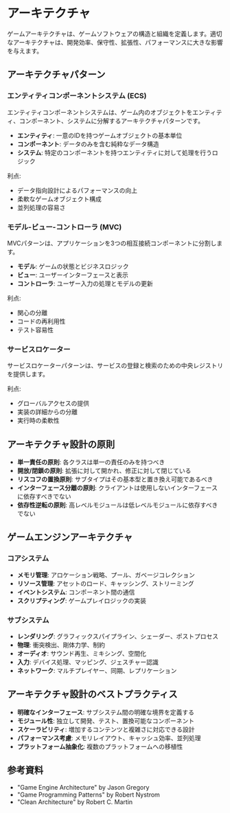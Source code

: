# アーキテクチャ

ゲームアーキテクチャは、ゲームソフトウェアの構造と組織を定義します。適切なアーキテクチャは、開発効率、保守性、拡張性、パフォーマンスに大きな影響を与えます。

## アーキテクチャパターン

### エンティティコンポーネントシステム (ECS)

エンティティコンポーネントシステムは、ゲーム内のオブジェクトをエンティティ、コンポーネント、システムに分解するアーキテクチャパターンです。

- **エンティティ**: 一意のIDを持つゲームオブジェクトの基本単位
- **コンポーネント**: データのみを含む純粋なデータ構造
- **システム**: 特定のコンポーネントを持つエンティティに対して処理を行うロジック

利点:
- データ指向設計によるパフォーマンスの向上
- 柔軟なゲームオブジェクト構成
- 並列処理の容易さ

### モデル-ビュー-コントローラ (MVC)

MVCパターンは、アプリケーションを3つの相互接続コンポーネントに分割します。

- **モデル**: ゲームの状態とビジネスロジック
- **ビュー**: ユーザーインターフェースと表示
- **コントローラ**: ユーザー入力の処理とモデルの更新

利点:
- 関心の分離
- コードの再利用性
- テスト容易性

### サービスロケーター

サービスロケーターパターンは、サービスの登録と検索のための中央レジストリを提供します。

利点:
- グローバルアクセスの提供
- 実装の詳細からの分離
- 実行時の柔軟性

## アーキテクチャ設計の原則

- **単一責任の原則**: 各クラスは単一の責任のみを持つべき
- **開放/閉鎖の原則**: 拡張に対して開かれ、修正に対して閉じている
- **リスコフの置換原則**: サブタイプはその基本型と置き換え可能であるべき
- **インターフェース分離の原則**: クライアントは使用しないインターフェースに依存すべきでない
- **依存性逆転の原則**: 高レベルモジュールは低レベルモジュールに依存すべきでない

## ゲームエンジンアーキテクチャ

### コアシステム

- **メモリ管理**: アロケーション戦略、プール、ガベージコレクション
- **リソース管理**: アセットのロード、キャッシング、ストリーミング
- **イベントシステム**: コンポーネント間の通信
- **スクリプティング**: ゲームプレイロジックの実装

### サブシステム

- **レンダリング**: グラフィックスパイプライン、シェーダー、ポストプロセス
- **物理**: 衝突検出、剛体力学、制約
- **オーディオ**: サウンド再生、ミキシング、空間化
- **入力**: デバイス処理、マッピング、ジェスチャー認識
- **ネットワーク**: マルチプレイヤー、同期、レプリケーション

## アーキテクチャ設計のベストプラクティス

- **明確なインターフェース**: サブシステム間の明確な境界を定義する
- **モジュール性**: 独立して開発、テスト、置換可能なコンポーネント
- **スケーラビリティ**: 増加するコンテンツと複雑さに対応できる設計
- **パフォーマンス考慮**: メモリレイアウト、キャッシュ効率、並列処理
- **プラットフォーム抽象化**: 複数のプラットフォームへの移植性

## 参考資料

- "Game Engine Architecture" by Jason Gregory
- "Game Programming Patterns" by Robert Nystrom
- "Clean Architecture" by Robert C. Martin